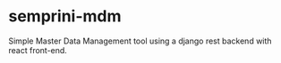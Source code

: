 # semprini-mdm

Simple Master Data Management tool using a django rest backend with react front-end.

